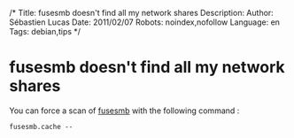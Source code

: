 /*
Title: fusesmb doesn't find all my network shares
Description: 
Author: Sébastien Lucas
Date: 2011/02/07
Robots: noindex,nofollow
Language: en
Tags: debian,tips
*/
# fusesmb doesn't find all my network shares

You can force a scan of [fusesmb](http://www.ricardis.tudelft.nl/~vincent/fusesmb/) with the following command :
```
fusesmb.cache --
```




